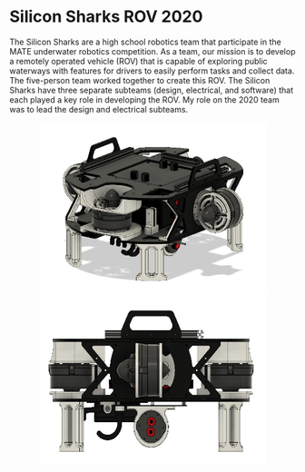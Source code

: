 # Silicon Sharks ROV 2020

The Silicon Sharks are a high school robotics team that participate in the MATE underwater robotics competition. As a team, our mission is to develop a remotely operated vehicle (ROV) that is capable of exploring public waterways with features for drivers to easily perform tasks and collect data. The five-person team worked together to create this ROV. The Silicon Sharks have three separate subteams (design, electrical, and software) that each played a key role in developing the ROV. My role on the 2020 team was to lead the design and electrical subteams.

<p align="center"><img src="https://github.com/balianirudh/siliconSharks-2020/blob/master/images/fullROVAssembly2020.png" width="400" height="300"/> <img src="https://github.com/balianirudh/siliconSharks-2020/blob/master/images/sideROVAssembly2020.png" width="400" height="300"/></p>
